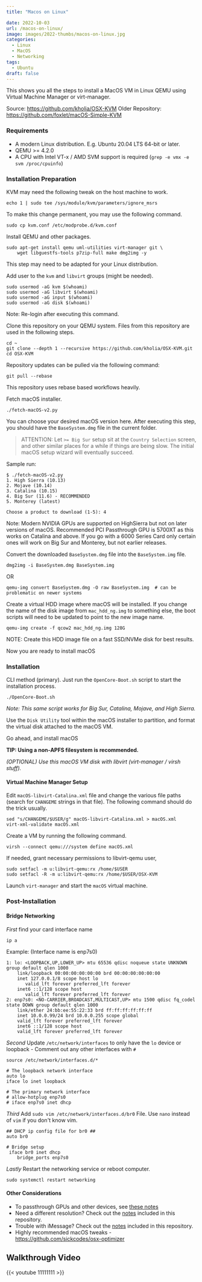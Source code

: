 ```yaml
---
title: "Macos on Linux"

date: 2022-10-03
url: /macos-on-linux/
image: images/2022-thumbs/macos-on-linux.jpg
categories:
  - Linux
  - MacOS
  - Networking
tags:
  - Ubuntu
draft: false
---
```

This shows you all the steps to install a MacOS VM in Linux QEMU using Virtual Machine Manager or virt-manager.
<!--more-->
Source: <https://github.com/kholia/OSX-KVM>
Older Repository: <https://github.com/foxlet/macOS-Simple-KVM>

### Requirements
- A modern Linux distribution. E.g. Ubuntu 20.04 LTS 64-bit or later.
- QEMU >= 4.2.0
- A CPU with Intel VT-x / AMD SVM support is required (`grep -e vmx -e svm /proc/cpuinfo`)

### Installation Preparation
KVM may need the following tweak on the host machine to work.

  ```
  echo 1 | sudo tee /sys/module/kvm/parameters/ignore_msrs
  ```

  To make this change permanent, you may use the following command.

  ```
  sudo cp kvm.conf /etc/modprobe.d/kvm.conf
  ```

Install QEMU and other packages.

  ```
  sudo apt-get install qemu uml-utilities virt-manager git \
      wget libguestfs-tools p7zip-full make dmg2img -y
  ```

  This step may need to be adapted for your Linux distribution.

Add user to the `kvm` and `libvirt` groups (might be needed).

  ```
  sudo usermod -aG kvm $(whoami)
  sudo usermod -aG libvirt $(whoami)
  sudo usermod -aG input $(whoami)
  sudo usermod -aG disk $(whoami)
  ```

  Note: Re-login after executing this command.

Clone this repository on your QEMU system. Files from this repository are
  used in the following steps.

  ```
  cd ~
  git clone --depth 1 --recursive https://github.com/kholia/OSX-KVM.git
  cd OSX-KVM
  ```

  Repository updates can be pulled via the following command:

  ```
  git pull --rebase
  ```

  This repository uses rebase based workflows heavily.

Fetch macOS installer.

  ```
  ./fetch-macOS-v2.py
  ```

  You can choose your desired macOS version here. After executing this step,
  you should have the `BaseSystem.dmg` file in the current folder.

  > ATTENTION: Let `>= Big Sur` setup sit at the `Country Selection` screen, and
  > other similar places for a while if things are being slow. The initial macOS
  > setup wizard will eventually succeed.

  Sample run:
  ```
  $ ./fetch-macOS-v2.py
  1. High Sierra (10.13)
  2. Mojave (10.14)
  3. Catalina (10.15)
  4. Big Sur (11.6) - RECOMMENDED
  5. Monterey (latest)

  Choose a product to download (1-5): 4
  ```
  Note: Modern NVIDIA GPUs are supported on HighSierra but not on later
  versions of macOS. Recommended PCI Passthrough GPU is 5700XT as this works on Catalina and above. If you go with a 6000 Series Card only certain ones will work on Big Sur and Monterey, but not earlier releases.

Convert the downloaded `BaseSystem.dmg` file into the `BaseSystem.img` file.

  ```
  dmg2img -i BaseSystem.dmg BaseSystem.img
  ```

  OR

  ```
  qemu-img convert BaseSystem.dmg -O raw BaseSystem.img  # can be problematic on newer systems
  ```

Create a virtual HDD image where macOS will be installed. If you change the
  name of the disk image from `mac_hdd_ng.img` to something else, the boot scripts
  will need to be updated to point to the new image name.

  ```
  qemu-img create -f qcow2 mac_hdd_ng.img 128G
  ```

  NOTE: Create this HDD image file on a fast SSD/NVMe disk for best results.

Now you are ready to install macOS

### Installation

CLI method (primary). Just run the `OpenCore-Boot.sh` script to start the
  installation process.

  ```
  ./OpenCore-Boot.sh
  ```

_Note: This same script works for Big Sur, Catalina, Mojave, and High Sierra._

Use the `Disk Utility` tool within the macOS installer to partition, and
  format the virtual disk attached to the macOS VM.

Go ahead, and install macOS 

**TIP: Using a non-APFS filesystem is recommended.**

_(OPTIONAL) Use this macOS VM disk with libvirt (virt-manager / virsh stuff)._

#### Virtual Machine Manager Setup

Edit `macOS-libvirt-Catalina.xml` file and change the various file paths (search
    for `CHANGEME` strings in that file). The following command should do the
    trick usually.

```
sed "s/CHANGEME/$USER/g" macOS-libvirt-Catalina.xml > macOS.xml
virt-xml-validate macOS.xml
```

Create a VM by running the following command.

```
virsh --connect qemu:///system define macOS.xml
```

If needed, grant necessary permissions to libvirt-qemu user,

```
sudo setfacl -m u:libvirt-qemu:rx /home/$USER
sudo setfacl -R -m u:libvirt-qemu:rx /home/$USER/OSX-KVM
```

Launch `virt-manager` and start the `macOS` virtual machine.

### Post-Installation

#### Bridge Networking
*First* find your card interface name
```
ip a
```

Example: (Interface name is enp7s0)
```
1: lo: <LOOPBACK,UP,LOWER_UP> mtu 65536 qdisc noqueue state UNKNOWN group default qlen 1000
    link/loopback 00:00:00:00:00:00 brd 00:00:00:00:00:00
    inet 127.0.0.1/8 scope host lo
       valid_lft forever preferred_lft forever
    inet6 ::1/128 scope host 
       valid_lft forever preferred_lft forever
2: enp7s0: <NO-CARRIER,BROADCAST,MULTICAST,UP> mtu 1500 qdisc fq_codel state DOWN group default qlen 1000
    link/ether 24:bb:ee:55:22:33 brd ff:ff:ff:ff:ff:ff
    inet 10.0.0.99/24 brd 10.0.0.255 scope global
    valid_lft forever preferred_lft forever
    inet6 ::1/128 scope host 
    valid_lft forever preferred_lft forever
```

*Second* Update `/etc/network/interfaces` to only have the `lo` device or loopback - Comment out any other interfaces with `#`

```
source /etc/network/interfaces.d/*
 
# The loopback network interface
auto lo
iface lo inet loopback

# The primary network interface
# allow-hotplug enp7s0
# iface enp7s0 inet dhcp
```

*Third* Add `sudo vim /etc/network/interfaces.d/br0` File. Use `nano` instead of `vim` if you don't know vim.

```
## DHCP ip config file for br0 ##
auto br0
 
# Bridge setup
 iface br0 inet dhcp
    bridge_ports enp7s0
```

*Lastly* Restart the networking service or reboot computer.

```
sudo systemctl restart networking
```

#### Other Considerations
- To passthrough GPUs and other devices, see [these notes](https://github.com/kholia/OSX-KVM/blob/master/notes.md#gpu-passthrough-notes)
- Need a different resolution? Check out the [notes](https://github.com/kholia/OSX-KVM/blob/master/notes.md#change-resolution-in-opencore) included in this repository.
- Trouble with iMessage? Check out the [notes](https://github.com/kholia/OSX-KVM/blob/master/notes.md#trouble-with-imessage) included in this repository.
- Highly recommended macOS tweaks - https://github.com/sickcodes/osx-optimizer

## Walkthrough Video

{{< youtube 11111111 >}}
